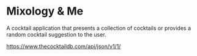 # Mixology & Me
A cocktail application that presents a collection of cocktails or provides a random cocktail suggestion to the user.

<a>https://www.thecocktaildb.com/api/json/v1/1/</a>
